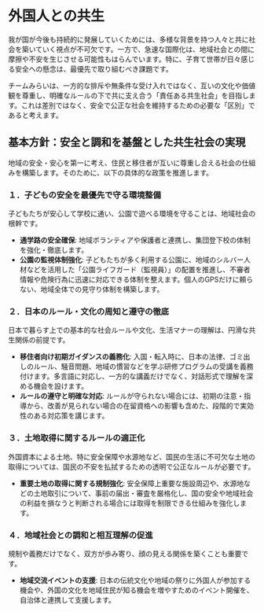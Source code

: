 # 外国人との共生

我が国が今後も持続的に発展していくためには、多様な背景を持つ人々と共に社会を築いていく視点が不可欠です。一方で、急速な国際化は、地域社会との間に摩擦や不安を生じさせる可能性もはらんでいます。特に、子育て世帯が日々感じる安全への懸念は、最優先で取り組むべき課題です。

チームみらいは、一方的な排斥や無条件な受け入れではなく、互いの文化や価値観を尊重し、明確なルールの下で共に支え合う「責任ある共生社会」を目指します。これは差別ではなく、安全で公正な社会を維持するための必要な「区別」であると考えます。

## 基本方針：安全と調和を基盤とした共生社会の実現

地域の安全・安心を第一に考え、住民と移住者が互いに尊重し合える社会の仕組みを構築します。そのために、以下の具体的な政策を推進します。

### １．子どもの安全を最優先で守る環境整備

子どもたちが安心して学校に通い、公園で遊べる環境を守ることは、地域社会の根幹です。
- **通学路の安全確保**: 地域ボランティアや保護者と連携し、集団登下校の体制を強化・徹底します。
- **公園の監視体制強化**: 子どもたちが多く利用する公園に、地域のシルバー人材などを活用した「公園ライフガード（監視員）」の配置を推進し、不審者情報や危険行為に迅速に対応できる体制を整えます。個人のGPSだけに頼らない、地域全体での見守り体制を構築します。

### ２．日本のルール・文化の周知と遵守の徹底

日本で暮らす上での基本的な社会ルールや文化、生活マナーの理解は、円滑な共生関係の前提です。
- **移住者向け初期ガイダンスの義務化**: 入国・転入時に、日本の法律、ゴミ出しのルール、騒音問題、地域の慣習などを学ぶ研修プログラムの受講を義務付けます。多言語に対応し、一方的な講義だけでなく、対話形式で理解を深める機会を設けます。
- **ルールの遵守と明確な対応**: ルールが守られない場合には、初期の注意・指導から、改善が見られない場合の在留資格への影響も含めた、段階的で実効性のある対応策を講じます。

### ３．土地取得に関するルールの適正化

外国資本による土地、特に安全保障や水源地など、国民の生活に不可欠な土地の取得については、国民の不安を払拭するための透明で公正なルールが必要です。
- **重要土地の取得に関する規制強化**: 安全保障上重要な施設周辺や、水源地などの土地取引について、事前の届出・審査を厳格化し、国の安全や地域社会の利益を損なうと判断される場合には取得を制限できる仕組みを強化します。

### ４．地域社会との調和と相互理解の促進

規制や義務だけでなく、双方が歩み寄り、顔の見える関係を築くことも重要です。
- **地域交流イベントの支援**: 日本の伝統文化や地域の祭りに外国人が参加する機会や、外国の文化を地域住民が知る機会を増やすためのイベント開催を、自治体と連携して支援します。